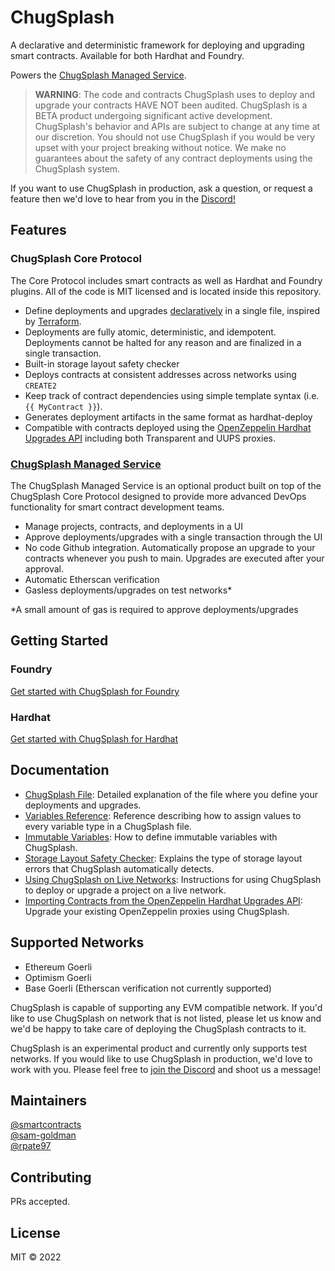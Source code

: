 # ChugSplash

A declarative and deterministic framework for deploying and upgrading smart contracts. Available for both Hardhat and Foundry.

Powers the [ChugSplash Managed Service](https://www.chugsplash.io).

> **WARNING**: The code and contracts ChugSplash uses to deploy and upgrade your contracts HAVE NOT been audited. ChugSplash is a BETA product undergoing significant active development. ChugSplash's behavior and APIs are subject to change at any time at our discretion. You should not use ChugSplash if you would be very upset with your project breaking without notice. We make no guarantees about the safety of any contract deployments using the ChugSplash system.

If you want to use ChugSplash in production, ask a question, or request a feature then we'd love to hear from you in the [Discord!](https://discord.com/invite/CqUPhgRrxq)

## Features

### ChugSplash Core Protocol
The Core Protocol includes smart contracts as well as Hardhat and Foundry plugins. All of the code is MIT licensed and is located inside this repository.
- Define deployments and upgrades [declaratively](https://github.com/chugsplash/chugsplash/blob/develop/docs/chugsplash-file.md#layout-of-a-chugsplash-file) in a single file, inspired by [Terraform](https://www.terraform.io/).
- Deployments are fully atomic, deterministic, and idempotent. Deployments cannot be halted for any reason and are finalized in a single transaction.
- Built-in storage layout safety checker
- Deploys contracts at consistent addresses across networks using `CREATE2`
- Keep track of contract dependencies using simple template syntax (i.e. `{{ MyContract }}`).
- Generates deployment artifacts in the same format as hardhat-deploy
- Compatible with contracts deployed using the [OpenZeppelin Hardhat Upgrades API](https://docs.openzeppelin.com/upgrades-plugins/1.x/api-hardhat-upgrades) including both Transparent and UUPS proxies.

### [ChugSplash Managed Service](https://www.chugsplash.io)
The ChugSplash Managed Service is an optional product built on top of the ChugSplash Core Protocol designed to provide more advanced DevOps functionality for smart contract development teams.
- Manage projects, contracts, and deployments in a UI
- Approve deployments/upgrades with a single transaction through the UI
- No code Github integration. Automatically propose an upgrade to your contracts whenever you push to main. Upgrades are executed after your approval.
- Automatic Etherscan verification
- Gasless deployments/upgrades on test networks*

*A small amount of gas is required to approve deployments/upgrades

## Getting Started

### Foundry
[Get started with ChugSplash for Foundry](https://github.com/chugsplash/chugsplash/blob/develop/docs/foundry/getting-started.md)

### Hardhat
[Get started with ChugSplash for Hardhat](https://github.com/chugsplash/chugsplash/blob/develop/docs/hardhat/setup-project.md)

## Documentation

- [ChugSplash File](https://github.com/chugsplash/chugsplash/blob/develop/docs/chugsplash-file.md): Detailed explanation of the file where you define your deployments and upgrades.
- [Variables Reference](https://github.com/chugsplash/chugsplash/blob/develop/docs/variables.md): Reference describing how to assign values to every variable type in a ChugSplash file.
- [Immutable Variables](https://github.com/chugsplash/chugsplash/blob/develop/docs/immutable-variables.md): How to define immutable variables with ChugSplash.
- [Storage Layout Safety Checker](https://github.com/chugsplash/chugsplash/blob/develop/docs/storage-checker.md): Explains the type of storage layout errors that ChugSplash automatically detects.
- [Using ChugSplash on Live Networks](https://github.com/chugsplash/chugsplash/blob/develop/docs/live-network.md): Instructions for using ChugSplash to deploy or upgrade a project on a live network.
- [Importing Contracts from the OpenZeppelin Hardhat Upgrades API](https://github.com/chugsplash/chugsplash/blob/develop/docs/import-openzeppelin.md): Upgrade your existing OpenZeppelin proxies using ChugSplash.

## Supported Networks
* Ethereum Goerli
* Optimism Goerli
* Base Goerli (Etherscan verification not currently supported)

ChugSplash is capable of supporting any EVM compatible network. If you'd like to use ChugSplash on network that is not listed, please let us know and we'd be happy to take care of deploying the ChugSplash contracts to it.

ChugSplash is an experimental product and currently only supports test networks. If you would like to use ChugSplash in production, we'd love to work with you. Please feel free to [join the Discord](https://discord.com/invite/CqUPhgRrxq) and shoot us a message!

## Maintainers

[@smartcontracts](https://github.com/smartcontracts)\
[@sam-goldman](https://github.com/sam-goldman)\
[@rpate97](https://github.com/RPate97)

## Contributing

PRs accepted.

## License

MIT © 2022
